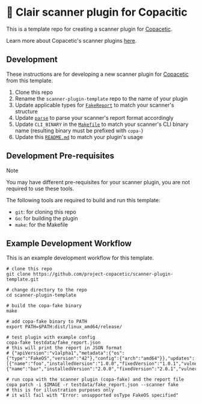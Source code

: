 # 🧩 Clair scanner plugin for Copacitic

This is a template repo for creating a scanner plugin for [Copacetic](https://github.com/project-copacetic/copacetic).

Learn more about Copacetic's scanner plugins [here](https://project-copacetic.github.io/copacetic/scanner-plugins).

## Development

These instructions are for developing a new scanner plugin for [Copacetic](https://github.com/project-copacetic/copacetic) from this template.

1. Clone this repo
2. Rename the `scanner-plugin-template` repo to the name of your plugin
3. Update applicable types for [`FakeReport`](types.go) to match your scanner's structure
4. Update [`parse`](main.go) to parse your scanner's report format accordingly
5. Update `CLI_BINARY` in the [`Makefile`](Makefile) to match your scanner's CLI binary name (resulting binary must be prefixed with `copa-`)
5. Update this [`README.md`](README.md) to match your plugin's usage

## Development Pre-requisites

> [!NOTE]
> You may have different pre-requisites for your scanner plugin, you are not required to use these tools.

The following tools are required to build and run this template:

- `git`: for cloning this repo
- `Go`: for building the plugin
- `make`: for the Makefile

## Example Development Workflow

This is an example development workflow for this template.

```shell
# clone this repo
git clone https://github.com/project-copacetic/scanner-plugin-template.git

# change directory to the repo
cd scanner-plugin-template

# build the copa-fake binary
make

# add copa-fake binary to PATH
export PATH=$PATH:dist/linux_amd64/release/

# test plugin with example config
copa-fake testdata/fake_report.json
# this will print the report in JSON format
# {"apiVersion":"v1alpha1","metadata":{"os":{"type":"FakeOS","version":"42"},"config":{"arch":"amd64"}},"updates":[{"name":"foo","installedVersion":"1.0.0","fixedVersion":"1.0.1","vulnerabilityID":"VULN001"},{"name":"bar","installedVersion":"2.0.0","fixedVersion":"2.0.1","vulnerabilityID":"VULN002"}]}

# run copa with the scanner plugin (copa-fake) and the report file
copa patch -i $IMAGE -r testdata/fake_report.json --scanner fake
# this is for illustration purposes only
# it will fail with "Error: unsupported osType FakeOS specified"
```
